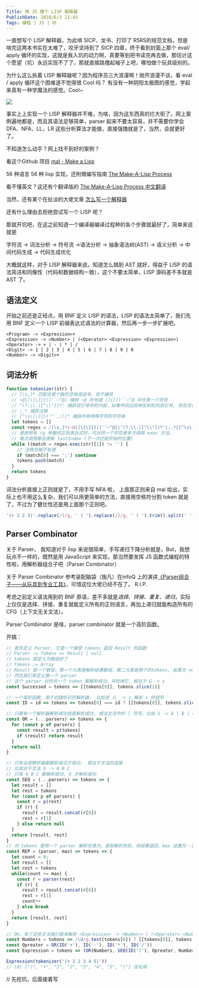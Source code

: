 ```yaml
---
Title: 用 JS 撸个 LISP 解释器
PublishDate: 2018/6/3 21:45
Tags: 编程 | JS | 坑
---
```


一直想写个 LISP 解释器，为此啃 SICP、龙书、打印了 R5RS的规范文档，但是啃完这两本书实在太难了，咬牙坚持到了 SICP 四章，终于看到封面上那个 eval/ apply 循环的实现，这就是我入坑的动力啊，真要等到把书读完再去做，那估计这个愿望（坑）永远实现不了了，那就直接路撸起袖子上吧，哪怕做个玩具级别的。

为什么这么执着 LISP 解释器呢？因为程序员三大浪漫啊！抛开浪漫不谈，看 eval / apply 循环这个图难道不觉得很 Cool 吗？ 有没有一种阴阳太极图的感觉，学起来真有一种学魔法的感觉。Cool~

 ![](https://camo.githubusercontent.com/0328cc5987e0ade0ba05d452171c90cbe4f61c43/687474703a2f2f67726f7570732e637361696c2e6d69742e6564752f6d61632f636c61737365732f362e3030312f6162656c736f6e2d737573736d616e2d6c656374757265732f77697a6172642e6a7067)



事实上上实现一个 LISP 解释器并不难，为啥，因为这东西真的烂大街了，网上案例遍地都是，而且其语法足够简单，parser 起来不要太容易，并不需要你学会 DFA、NFA、LL，LR 这些分析算法才能做，直接强撸就是了，当然，会就更好了。

不知道怎么动手？网上找不到好的案例？

看这个Github 项目 [mal - Make a Lisp ](https://github.com/kanaka/mal)

56 种语言 56 种 lisp 实现，还附赠编写指南 [The Make-A-Lisp Process](https://github.com/kanaka/mal/blob/master/process/guide.md)

看不懂英文？这还有个翻译版的 [ The Make-A-Lisp Process 中文翻译 ](https://github.com/Windfarer/mal-zh#general-hints)

当然，还有某个在扯淡的大佬文章 [怎么写一个解释器](http://www.yinwang.org/blog-cn/2012/08/01/interpreter)

还有什么理由去拒绝尝试写一个 LISP 呢？

那就开坑吧，在这之前知道一个编译器编译过程种的各个步骤就最好了，简单来说就是

字符流 -> 词法分析 -> 符号流 ->语法分析 -> 抽象语法树(AST) -> 语义分析 -> 中间代码生成 -> 代码生成优化

大概就这样，对于 LISP 解释器来说，知道怎么搞到 AST 就好，得益于 LISP 的语法简洁和同像性（代码和数据结构一致），这个不要太简单，LISP 源码差不多就是 AST 了。

## 语法定义

开始之前还是正经点，用 BNF 定义 LISP 的语法，LISP 的语法太简单了，我们先用 BNF 定义一个 LISP 前缀表达式语法的计算器，然后再一步一步扩展吧。

```
<Program> -> <Expression>+
<Expression> -> <Number> | (<Operator> <Expression> <Expression>)
<Operator> -> + | - | * | /
<Digit> -> 1 | 2 | 3 | 4 | 5 | 6 | 7 | 8 | 9 | 0
<Number> -> <Digit>+
```


## 词法分析

```javascript
function tokenizer(str) {
  // [\s,]* 匹配任意个数的空格或逗号，但不捕获
  // ~@|[\[\]{}()'`~^@] 捕获 ~@ 符号或 []{}()'`~^@ 中任意一个符号
  // "(?:\\.|[^\\"])*" 捕获双引号中的内容，如果中间出现带反斜杠的双引号, 则包含在内
  // ;.* 捕获注释
  // [^\s\[\]{}('"`,;)]* 捕获所有特殊字符的字符串
  let tokens = []
  const regex = /[\s,]*(~@|[\[\]{}()'`~^@]|"(?:\\.|[^\\"])*"|;.*|[^\s\[\]{}('"`,;)]*)/g
  // 使用带有 /g 参数的正则表达式时，可对同一个字符串多次调用 exec 方法，
  // 每次调用都会更新 lastIndex (下一次匹配开始的位置)
  while ((match = regex.exec(str)[1]) != '') {
    // 注释忽略不处理
    if (match[0] === ';') continue
    tokens.push(match)
  }
  return tokens
}
```

词法分析直接上正则就是了，不用手写 NFA 啦， 上面那正则来自 mal 给出，实际上也不用这么复杂，我们可以用更简单的方法，直接用空格符分割 token 就是了，不过为了健壮性还是用上面那个正则吧。

```javascript
'(+ 1 2 3)'.replace(/(/g, ' ( ').replace(/)/g, ' ) ').trim().split(' ')
```



## Parser Combinator

关于 Parser， 我知道对于 lisp 来说很简单，手写递归下降分析就是，But，我想玩点不一样的，既然是用 JavaScript 来实现，那当然要发挥 JS 函数式编程的特性啦，用解析器组合子吧（Parser Combinator）

关于 Parser Combinator 参考装配脑袋（施凡）在infoQ 上的演讲[《Parser组合子——从玩具到专业工具》](http://www.infoq.com/cn/presentations/parser-from-toys-to-professional-tools/)，可惜这位大佬已经不在了。 R.I.P.

考虑之前定义语法用到的 BNF 原语，差不多就是*选择*、*拼接*、*重复*、*递归*，实际上仅仅是选择、拼接、重复就能定义所有的正则语言，再加上递归就能构造所有的 CFG（上下文无关文法）。

Parser Combinator 是啥，parser combinator 就是一个高阶函数。

开搞：

```javascript
// 首先定义 Parser, 它是一个接受 tokens 返回 Result 的函数
// Parser := Tokens => Result | null
// tokens 就定义为数组好了 
// Tokens := Array 
// Result 是一个数组，第一个元素是解析结果数组，第二元素是剩下的tokens, 如果为 null 则为解析失败
// 然后我们来定义第一个 parser
// 这个 parser 对任何一个 token 都解析成功，并吃掉它，相当于 G -> ε
const Successed = tokens => [[tokens[0]], tokens.slice(1)]

// 一个高阶函数，用于创建标识符解析器， 比如说 Ｇ　-> s 解析 s 终结符
const ID = id => tokens => tokens[0] === id ? [[tokens[0]], tokens.slice(1)] : null

// 只要有一个解析器解析成功就是解析成功, 相当文法中的 | 符号，比如 G -> A | B | C
const OR = (...parsers) => tokens => {
  for (const p of parsers) {
    const result = p(tokens)
    if (result) return result
  }
  return null
}

// 只有全部解析器都解析成功才成功， 相当于文法的连接
// 比如对于文法 G -> A B C 
// 只有 A B C 都解析成功, G 才解析成功
const SEQ = (...parsers) => tokens => {
  let result = []
  let rest = tokens
  for (const p of parsers) {
    const r = p(rest)
    if (r) {
      result = result.concat(r[0])
      rest = r[1]
    } else return null
  }
  return [result, rest]
}
// 对 tokens 使用一个 parser 解析任意次，直到解析失败，将结果返回，max 设置为 -1 相当于正则里的 *
const REP = (parser, max) => tokens => {
  let count = 0;
  let result = []
  let rest = tokens
  while(count >= max) {
    const r = parser(rest)
    if (r) { 
      result = result.concat(r[0])
      rest = r[1]
      count++
    } else break
  }
  return [result, rest]
}

// OK，有了这些文法我们就来解析 <Expression> -> <Number> | (<Operator> <Numbers> <Numbers>+) 试试
const Numbers = tokens => /\d/g.test(tokens[0]) ? [[tokens[0]], tokens.slice(1)] : null
const Opreator = OR(ID('+'), ID('-'), ID('*'), ID('/'))
const Expression = tokens => (OR(Numbers, SEQ(ID('('), Opreator, Numbers, Numbers, REP(Numbers, -1), ID(')'))))(tokens)

Expression(tokenizer('(+ 1 2 3 4 5)'))
// (8) ["(", "+", "1", "2", "3", "4", "5", ")"] 没毛病
```

// 先挖坑，后面接着写